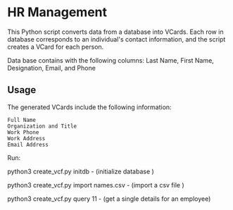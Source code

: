 # HR Management

This Python script converts data from a database into VCards. Each row in database corresponds to an individual's contact information, and the script creates a VCard for each person.

    
   Data base contains with the following columns: Last Name, First Name, Designation, Email, and Phone

## Usage

The generated VCards include the following information:

    Full Name
    Organization and Title
    Work Phone
    Work Address
    Email Address


Run:

   python3 create_vcf.py initdb  - (initialize database )

   python3 create_vcf.py import names.csv - (import a csv file )

   python3 create_vcf.py query 11   - (get a single details for an employee)







